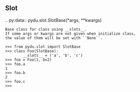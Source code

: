 Slot
----

.. py:data:: pydu.slot.SlotBase(*args, **kwargs)

    Base class for class using __slots__.
    If some args or kwargs are not given when initialize class,
    the value of them will be set with ``None``.

    >>> from pydu.slot import SlotBase
    >>> class Foo(SlotBase):
            __slots__ = ('a', 'b', 'c')
    >>> foo = Foo(1, b=2)
    >>> foo.a
    1
    >>> foo.b
    2
    >>> foo.c
    >>>
